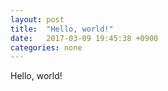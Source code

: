 ```yaml
---
layout: post
title:  "Hello, world!"
date:   2017-03-09 19:45:38 +0900
categories: none
---
```


Hello, world!

